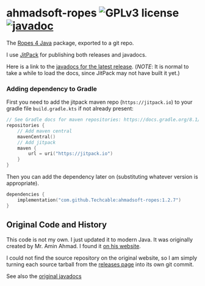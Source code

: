ahmadsoft-ropes ![GPLv3 license](https://img.shields.io/badge/license-GPLv3-brightgreen/) [![javadoc](https://img.shields.io/badge/javadoc-latest-informational)][javadoc-latest]
===============
The [Ropes 4 Java](http://ahmadsoft.org/ropes/index.html) package, exported to a git repo.

I use [JitPack](https://jitpack.io) for publishing both releases and javadocs.

Here is a link to the [javadocs for the latest release][javadoc-latest]. (_NOTE_: It is normal to take a while to load the docs, since JitPack may not have built it yet.)

<!-- Latest Javadoc using jitpack -->
[javadoc-latest]: https://jitpack.io/com/github/Techcable/ahmadsoft-ropes/latest/javadoc/

### Adding dependency to Gradle
First you need to add the jitpack maven repo (`https://jitpack.io`) to your gradle file `build.gradle.kts` if not already present:
```kotlin
// See Gradle docs for maven repositories: https://docs.gradle.org/8.1/userguide/declaring_repositories.html
repositories {
    // Add maven central
    mavenCentral()
    // Add jitpack
    maven {
        url = uri("https://jitpack.io")
    }
}
```

Then you can add the dependency later on (substituting whatever version is appropriate).
```kotlin
dependencies {
    implementation("com.github.Techcable:ahmadsoft-ropes:1.2.7")
}
```

## Original Code and History
This code is not my own. I just updated it to modern Java. It was originally created by Mr. Amin Ahmad. I found it [on his website](http://ahmadsoft.org/ropes/index.html).

I could not find the source repository on the original website, so I am simply turning each
source tarball from the [releases page](http://ahmadsoft.org/ropes/release.html)
into its own git commit.

See also the [original javadocs](http://ahmadsoft.org/ropes/doc/index.html)
